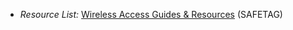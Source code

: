

  * *Resource List:* [Wireless Access Guides & Resources](#wireless-access-guides-resources) (SAFETAG)
